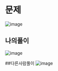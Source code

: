 # 문제
![image](https://user-images.githubusercontent.com/108312143/196724847-6019b7b6-4bd7-413c-8b31-f165743cb235.png)

## 나의풀이
![image](https://user-images.githubusercontent.com/108312143/196724904-8bfc683c-b3bf-4293-8916-981c2c260279.png)

##다른사람풀이
![image](https://user-images.githubusercontent.com/108312143/196725051-464c1a72-bbc0-4e16-b206-601effe56b49.png)
